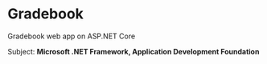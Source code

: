 # Gradebook
Gradebook web app on ASP.NET Core

Subject: __Microsoft .NET Framework, Application Development Foundation__
